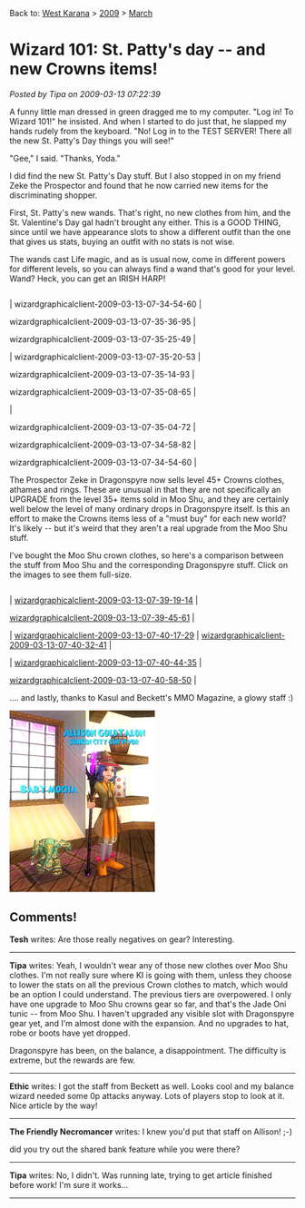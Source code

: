 Back to: [West Karana](/posts/westkarana.md) > [2009](/posts/2009/westkarana.md) > [March](./westkarana.md)
# Wizard 101: St. Patty's day -- and new Crowns items!

*Posted by Tipa on 2009-03-13 07:22:39*

A funny little man dressed in green dragged me to my computer. "Log in! To Wizard 101!" he insisted. And when I started to do just that, he slapped my hands rudely from the keyboard. "No! Log in to the TEST SERVER! There all the new St. Patty's Day things you will see!"

"Gee," I said. "Thanks, Yoda."

I did find the new St. Patty's Day stuff. But I also stopped in on my friend Zeke the Prospector and found that he now carried new items for the discriminating shopper.

First, St. Patty's new wands. That's right, no new clothes from him, and the St. Valentine's Day gal hadn't brought any either. This is a GOOD THING, since until we have appearance slots to show a different outfit than the one that gives us stats, buying an outfit with no stats is not wise.

The wands cast Life magic, and as is usual now, come in different powers for different levels, so you can always find a wand that's good for your level. Wand? Heck, you can get an IRISH HARP!



|  |  |  |
| --- | --- | --- |
|
 wizardgraphicalclient-2009-03-13-07-34-54-60 |

 wizardgraphicalclient-2009-03-13-07-35-36-95 |

 wizardgraphicalclient-2009-03-13-07-35-25-49 |


|
 wizardgraphicalclient-2009-03-13-07-35-20-53 |

 wizardgraphicalclient-2009-03-13-07-35-14-93 |

 wizardgraphicalclient-2009-03-13-07-35-08-65 |

|

 wizardgraphicalclient-2009-03-13-07-35-04-72 |

 wizardgraphicalclient-2009-03-13-07-34-58-82 |

 wizardgraphicalclient-2009-03-13-07-34-54-60 |




The Prospector Zeke in Dragonspyre now sells level 45+ Crowns clothes, athames and rings. These are unusual in that they are not specifically an UPGRADE from the level 35+ items sold in Moo Shu, and they are certainly well below the level of many ordinary drops in Dragonspyre itself. Is this an effort to make the Crowns items less of a "must buy" for each new world? It's likely -- but it's weird that they aren't a real upgrade from the Moo Shu stuff.

I've bought the Moo Shu crown clothes, so here's a comparison between the stuff from Moo Shu and the corresponding Dragonspyre stuff. Click on the images to see them full-size.



|  |  |
| --- | --- |
|
 [wizardgraphicalclient-2009-03-13-07-39-19-14](../../../uploads/2009/03/wizardgraphicalclient-2009-03-13-07-39-19-14.jpg) |

 [wizardgraphicalclient-2009-03-13-07-39-45-61](../../../uploads/2009/03/wizardgraphicalclient-2009-03-13-07-39-45-61.jpg) |

|
 [wizardgraphicalclient-2009-03-13-07-40-17-29](../../../uploads/2009/03/wizardgraphicalclient-2009-03-13-07-40-17-29.jpg) |
 [wizardgraphicalclient-2009-03-13-07-40-32-41](../../../uploads/2009/03/wizardgraphicalclient-2009-03-13-07-40-32-41.jpg) |

|
 [wizardgraphicalclient-2009-03-13-07-40-44-35](../../../uploads/2009/03/wizardgraphicalclient-2009-03-13-07-40-44-35.jpg) |

 [wizardgraphicalclient-2009-03-13-07-40-58-50](../../../uploads/2009/03/wizardgraphicalclient-2009-03-13-07-40-58-50.jpg) |




.... and lastly, thanks to Kasul and Beckett's MMO Magazine, a glowy staff :)

![wizardgraphicalclient-2009-03-12-18-30-52-67](../../../uploads/2009/03/wizardgraphicalclient-2009-03-12-18-30-52-67.jpg "wizardgraphicalclient-2009-03-12-18-30-52-67")




## Comments!

**Tesh** writes: Are those really negatives on gear? Interesting.

---

**Tipa** writes: Yeah, I wouldn't wear any of those new clothes over Moo Shu clothes. I'm not really sure where KI is going with them, unless they choose to lower the stats on all the previous Crown clothes to match, which would be an option I could understand. The previous tiers are overpowered. I only have one upgrade to Moo Shu crowns gear so far, and that's the Jade Oni tunic -- from Moo Shu. I haven't upgraded any visible slot with Dragonspyre gear yet, and I'm almost done with the expansion. And no upgrades to hat, robe or boots have yet dropped.

Dragonspyre has been, on the balance, a disappointment. The difficulty is extreme, but the rewards are few.

---

**Ethic** writes: I got the staff from Beckett as well. Looks cool and my balance wizard needed some 0p attacks anyway. Lots of players stop to look at it. Nice article by the way!

---

**The Friendly Necromancer** writes: I knew you'd put that staff on Allison! ;-)

did you try out the shared bank feature while you were there?

---

**Tipa** writes: No, I didn't. Was running late, trying to get article finished before work! I'm sure it works...

---

